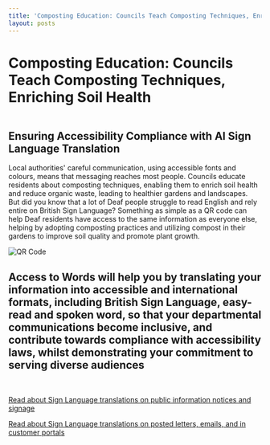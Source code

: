 ```yaml
---
title: 'Composting Education: Councils Teach Composting Techniques, Enriching Soil Health'
layout: posts
---
```


# Composting Education: Councils Teach Composting Techniques, Enriching Soil Health

![]()

## Ensuring Accessibility Compliance with AI Sign Language Translation

Local authorities' careful communication, using accessible fonts and colours, means that messaging reaches most people.  Councils educate residents about composting techniques, enabling them to enrich soil health and reduce organic waste, leading to healthier gardens and landscapes.  
But did you know that a lot of Deaf people struggle to read English and rely entire on British Sign Language?
Something as simple as a QR code can help Deaf residents have access to the same information as everyone else, helping by adopting composting practices and utilizing compost in their gardens to improve soil quality and promote plant growth.

![QR Code](/posts/images/qr-contact.png)

## Access to Words will help you by translating your information into accessible and international formats, including British Sign Language, easy-read and spoken word, so that your departmental communications become inclusive, and contribute towards compliance with accessibility laws, whilst demonstrating your commitment to serving diverse audiences

<br/>

[Read about Sign Language translations on public information notices and signage](/solutions/gazette)

[Read about Sign Language translations on posted letters, emails, and in customer portals](/solutions/correspondent)
